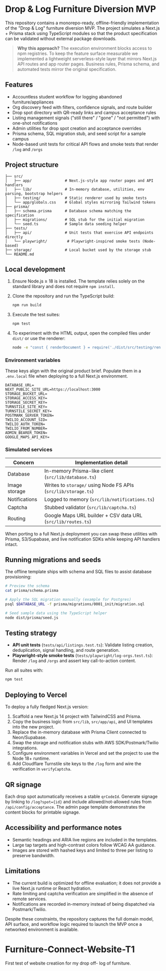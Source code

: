 # Drop & Log Furniture Diversion MVP

This repository contains a monorepo-ready, offline-friendly implementation of the "Drop & Log" furniture diversion MVP. The project simulates a Next.js + Prisma stack using TypeScript modules so that the product specification can be validated without external package downloads.

> **Why this approach?** The execution environment blocks access to npm registries. To keep the feature surface measurable we implemented a lightweight serverless-style layer that mirrors Next.js API routes and app router pages. Business rules, Prisma schema, and automated tests mirror the original specification.

## Features

- Accountless student workflow for logging abandoned furniture/appliances
- Org discovery feed with filters, confidence signals, and route builder
- Drop spot directory with QR-ready links and campus acceptance rules
- Listing management signals ("still there" / "gone" / "not permitted") with one-shot notifications
- Admin utilities for drop spot creation and acceptance overrides
- Prisma schema, SQL migration stub, and seed script for a sample campus
- Node-based unit tests for critical API flows and smoke tests that render `/log` and `/orgs`

## Project structure

```
├── src/
│   ├── app/               # Next.js-style app router pages and API handlers
│   ├── lib/               # In-memory database, utilities, env parsing, bootstrap helpers
│   ├── testing/           # Static renderer used by smoke tests
│   └── app/globals.css    # Global styles mirroring Tailwind tokens
├── prisma/
│   ├── schema.prisma      # Database schema matching the specification
│   ├── migrations/        # SQL stub for the initial migration
│   └── seed.ts            # Sample data seeding helper
├── tests/
│   ├── api/               # Unit tests that exercise API endpoints directly
│   └── playwright/         # Playwright-inspired smoke tests (Node-based)
├── storage/               # Local bucket used by the storage stub
└── README.md
```

## Local development

1. Ensure Node.js ≥ 18 is installed. The template relies solely on the standard library and does not require `npm install`.
2. Clone the repository and run the TypeScript build:

   ```bash
   npm run build
   ```

3. Execute the test suites:

   ```bash
   npm test
   ```

4. To experiment with the HTML output, open the compiled files under `dist/` or use the renderer:

   ```bash
   node -e "const { renderDocument } = require('./dist/src/testing/render-app.js'); console.log(renderDocument('/orgs'));"
   ```

### Environment variables

These keys align with the original product brief. Populate them in a `.env.local` file when deploying to a full Next.js environment.

```
DATABASE_URL=
NEXT_PUBLIC_SITE_URL=https://localhost:3000
STORAGE_BUCKET_URL=
STORAGE_ACCESS_KEY=
STORAGE_SECRET_KEY=
TURNSTILE_SITE_KEY=
TURNSTILE_SECRET_KEY=
POSTMARK_SERVER_TOKEN=
TWILIO_ACCOUNT_SID=
TWILIO_AUTH_TOKEN=
TWILIO_FROM_NUMBER=
ADMIN_BEARER_TOKEN=
GOOGLE_MAPS_API_KEY=
```

### Simulated services

| Concern            | Implementation detail |
|--------------------|------------------------|
| Database           | In-memory Prisma-like client (`src/lib/database.ts`)
| Image storage      | Writes to `storage/` using Node FS APIs (`src/lib/storage.ts`)
| Notifications      | Logged to memory (`src/lib/notifications.ts`)
| Captcha            | Stubbed validator (`src/lib/captcha.ts`)
| Routing            | Google Maps URL builder + CSV data URL (`src/lib/routes.ts`)

When porting to a full Next.js deployment you can swap these utilities with Prisma, S3/Supabase, and live notification SDKs while keeping API handlers intact.

## Running migrations and seeds

The offline template ships with schema and SQL files to assist database provisioning:

```bash
# Preview the schema
cat prisma/schema.prisma

# Apply the SQL migration manually (example for Postgres)
psql $DATABASE_URL -f prisma/migrations/0001_init/migration.sql

# Seed sample data using the TypeScript helper
node dist/prisma/seed.js
```

## Testing strategy

- **API unit tests** (`tests/api/listings.test.ts`): Validate listing creation, deduplication, signal handling, and route generation.
- **Playwright-style smoke tests** (`tests/playwright/log-orgs.test.ts`): Render `/log` and `/orgs` and assert key call-to-action content.

Run all suites with:

```bash
npm test
```

## Deploying to Vercel

To deploy a fully fledged Next.js version:

1. Scaffold a new Next.js 14 project with TailwindCSS and Prisma.
2. Copy the business logic from `src/lib`, `src/app/api`, and UI templates into the new project.
3. Replace the in-memory database with Prisma Client connected to Neon/Supabase.
4. Swap the storage and notification stubs with AWS SDK/Postmark/Twilio integrations.
5. Configure environment variables in Vercel and set the project to use the Node 18+ runtime.
6. Add Cloudflare Turnstile site keys to the `/log` form and wire the verification in `verifyCaptcha`.

## QR signage

Each drop spot automatically receives a stable `qrCodeId`. Generate signage by linking to `/log?spot={id}` and include allowed/not-allowed rules from `/api/config/acceptance`. The admin page template demonstrates the content blocks for printable signage.

## Accessibility and performance notes

- Semantic headings and ARIA live regions are included in the templates.
- Large tap targets and high-contrast colors follow WCAG AA guidance.
- Images are stored with hashed keys and limited to three per listing to preserve bandwidth.

## Limitations

- The current build is optimized for offline evaluation; it does not provide a live Next.js runtime or React hydration.
- Rate limiting and captcha verification are simplified in the absence of remote services.
- Notifications are recorded in-memory instead of being dispatched via Postmark/Twilio.

Despite these constraints, the repository captures the full domain model, API surface, and workflow logic required to launch the MVP once a networked environment is available.
# Furniture-Connect-Website-T1
First test of website creatiion for my drop off- log of furniture.
